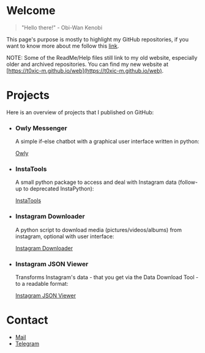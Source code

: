 # Welcome

> "Hello there!"
> \- Obi-Wan Kenobi

This page's purpose is mostly to highlight my GitHub repositories, if you want to know more about me follow this [link](https://t0xic-m.github.io/web/).

NOTE: Some of the ReadMe/Help files still link to my old website, especially older and archived repositories. You can find my new website at [https://t0xic-m.github.io/web](https://t0xic-m.github.io/web).

# Projects

Here is an overview of projects that I published on GitHub:

- ### Owly Messenger

  A simple if-else chatbot with a graphical user interface written in python:

  [Owly](https://t0xic-m.github.io/owly)
  
- ### InstaTools

  A small python package to access and deal with Instagram data (follow-up to deprecated InstaPython):

  [InstaTools](https://t0xic-m.github.io/instatools/)

- ### Instagram Downloader

  A python script to download media (pictures/videos/albums) from instagram, optional with user interface:

  [Instagram Downloader](https://t0xic-m.github.io/instagram_downloader/)

- ### Instagram JSON Viewer

  Transforms Instagram's data - that you get via the Data Download Tool - to a readable format:

  [Instagram JSON Viewer](https://t0xic-m.github.io/instagram_json_viewer/)

# Contact

- [Mail](mailto:micha.birklbauer@gmail.com)
- [Telegram](https://t.me/micha_birklbauer)
